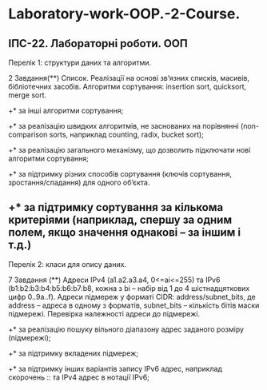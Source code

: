 # Laboratory-work-OOP.-2-Course. 
ІПС-22. Лабораторні роботи. ООП 
------------------------------------------------------------------------
Перелік 1: структури даних та алгоритми.

2 Завдання(**) Список. Реалізації на основі зв’язних списків, масивів, бібліотечних засобів. Алгоритми сортування: insertion sort, quicksort, merge sort. 

+* за інші алгоритми сортування; 

+* за реалізацію швидких алгоритмів, не заснованих на порівнянні (non-comparison sorts, наприклад counting, radix, bucket sort); 

+* за реалізацію загального механізму, що дозволить підключати нові алгоритми сортування;

+* за підтримку різних способів сортування (ключів сортування, зростання/спадання)  для одного об’єкта.

+* за підтримку сортування за кількома критеріями (наприклад, спершу за одним полем, якщо значення однакові – за іншим і т.д.)
------------------------------------------------------------------------
Перелік 2: класи для опису даних.

7 Завдання (**) Адреси IPv4 (a1.a2.a3.a4, 0<=ai<=255) та IPv6 (b1:b2:b3:b4:b5:b6:b7:b8, кожна з bi – набір від 1 до 4 шістнадцяткових цифр 0..9a..f). Адреси підмереж у форматі CIDR: address/subnet_bits, де address – адреса в одному з форматів, subnet_bits – кількість бітів маски підмережі. Перевірка належності адреси до підмережі. 

+* за реалізацію пошуку вільного діапазону адрес заданого розміру (підмережі);

+* за підтримку вкладених підмереж;

+* за підтримку інших варіантів запису IPv6 адрес, наприклад скорочень :: та IPv4 адрес в нотації IPv6; 

